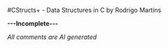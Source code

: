 #CStructs+ - Data Structures in C by Rodrigo Martins

**---Incomplete---**

*All comments are AI generated*
